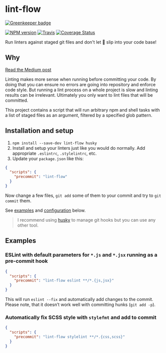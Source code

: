 lint-flow
======

[![Greenkeeper badge](https://badges.greenkeeper.io/gucong3000/lint-flow.svg)](https://greenkeeper.io/)

[![NPM version](https://img.shields.io/npm/v/lint-flow.svg?style=flat-square)](https://www.npmjs.com/package/lint-flow)
[![Travis](https://img.shields.io/travis/gucong3000/lint-flow.svg)](https://travis-ci.org/gucong3000/lint-flow)
[![Coverage Status](https://img.shields.io/coveralls/gucong3000/lint-flow.svg)](https://coveralls.io/r/gucong3000/lint-flow)

Run linters against staged git files and don't let :poop: slip into your code base!

## Why

[Read the Medium post](https://medium.com/@okonetchnikov/make-linting-great-again-f3890e1ad6b8#.8qepn2b5l)

Linting makes more sense when running before committing your code. By doing that you can ensure no errors are going into repository and enforce code style. But running a lint process on a whole project is slow and linting results can be irrelevant. Ultimately you only want to lint files that will be committed.

This project contains a script that will run arbitrary npm and shell tasks with a list of staged files as an argument, filtered by a specified glob pattern.

## Installation and setup

1. `npm install --save-dev lint-flow husky`
1. Install and setup your linters just like you would do normally. Add appropriate `.eslintrc`, `.stylelintrc`, etc.
1. Update your `package.json` like this:
  ```json
  {
    "scripts": {
      "precommit": "lint-flow"
    }
  }
  ```

Now change a few files, `git add` some of them to your commit and try to `git commit` them.

See [examples](#examples) and [configuration](#configuration) below.

> I recommend using [husky](https://github.com/typicode/husky) to manage git hooks but you can use any other tool.

## Examples

### ESLint with default parameters for `*.js` and `*.jsx` running as a pre-commit hook

```json
{
  "scripts": {
    "precommit": "lint-flow eslint **/*.{js,jsx}"
  }
}
```

This will run `eslint --fix` and automatically add changes to the commit. Please note, that it doesn’t work well with committing hunks (`git add -p`).

### Automatically fix SCSS style with `stylefmt` and add to commit

```json
{
  "scripts": {
    "precommit": "lint-flow stylelint **/*.{css,scss}"
  }
}
```
